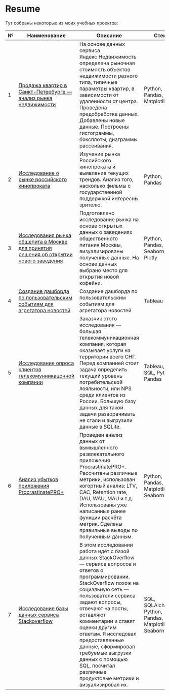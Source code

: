 # Resume
Тут собраны некоторые из моих учебных проектов:

| №  | Наименование | Описание | Стек | Навыки |
| ------------- | ------------- | ------------- | ------------- | ------------- |
| 1  | [Продажа квартир в Санкт-Петербурге — анализ рынка недвижимости](https://github.com/Arseniy237/Portfolio/tree/main/Apartments%20for%20sale) | На основе данных сервиса Яндекс.Недвижимость определена рыночная стоимость объектов недвижимости разного типа, типичные параметры квартир, в зависимости от удаленности от центра. Проведена предобработка данных. Добавлены новые данные. Построены гистограммы, боксплоты, диаграммы рассеивания. | Python, Pandas, Matplotlib | Исследовательский анализ данных, Визуализация данных, Предобработка данных |
| 2  | [Исследование о рынке российского кинопроката](https://github.com/Arseniy237/Portfolio/tree/main/Film%20distribution%20research) | Изучение рынка Российского кинопроката и выявление текущих трендов. Анализ того, насколько фильмы с государственной поддержкой интересны зрителю. | Python, Pandas | Исследовательский анализ данных, Визуализация данных, Предобработка данных |
| 3  | [Исследования рынка общепита в Москве для принятия решения об открытии нового заведения](https://github.com/Arseniy237/Portfolio/tree/main/Catering%20market%20research) | Подготовлено исследование рынка на основе открытых данных о заведениях общественного питания Москвы, визуализированы полученные данные. На основе данных выбрано место для открытия новой кофейни. | Python, Pandas, Seaborn, Plotly | Визуализация данных |
| 4  | [Создание дашборда по пользовательским событиям для агрегатора новостей](https://github.com/Arseniy237/Portfolio/tree/main/Dashboard%20for%20news%20aggregator) | Создание дашборда по пользовательским событиям для агрегатора новостей | Tableau | Построение дашбордов, Продуктовые метрики |
| 5  | [Исследование опроса клиентов телекомунникацонной компании](https://github.com/Arseniy237/Portfolio/tree/main/Telecommunications%20company%20customer%20survey) | Заказчик этого исследования — большая телекоммуникационная компания, которая оказывает услуги на территории всего СНГ. Перед компанией стоит задача определить текущий уровень потребительской лояльности, или NPS среди клиентов из России. Большую базу данных для такой задачи разворачивать не стали и выгрузили данные в SQLite. | Tableau, SQL, Python, Pandas | Построение дашбордов |
| 6  | [Анализ убытков приложения ProcrastinatePRO+](https://github.com/Arseniy237/Portfolio/tree/main/Entertainment%20app%20loss%20analysis) | Проведен анализ данных от вымышленного развлекательного приложения ProcrastinatePRO+. Рассчитаны различные метрики, использован когортный анализ: LTV, CAC, Retention rate, DAU, WAU, MAU и т.д. Использованы уже написанные ранее функции расчёта метрик. Сделаны правильные выводы по полученным данным. |  Python, Pandas, Matplotlib, Seaborn | Когортный анализ, Юнит-экономика, Продуктовые метрики |
| 7  | [Исследование базы данных сервиса Stackoverflow](https://github.com/Arseniy237/Portfolio/tree/main/Researching%20the%20Stackoverflow%20service%20database) | В этом исследовании работа идёт с базой данных StackOverflow — сервиса вопросов и ответов о программировании. StackOverflow похож на социальную сеть — пользователи сервиса задают вопросы, отвечают на посты, оставляют комментарии и ставят оценки другим ответам. Я исследовал предоставленные данные, сформировал требуемые выгрузки данных с помощью SQL, посчитал различные продуктовые метрики и визуализировал их. |  SQL, SQLAlchemy, Python, Pandas, Matplotlib, Seaborn  |  |
